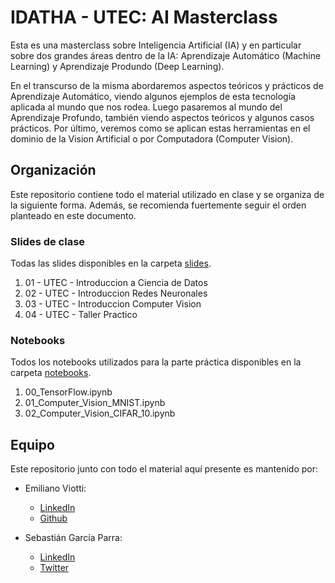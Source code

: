 # IDATHA - UTEC: AI Masterclass

Esta es una masterclass sobre Inteligencia Artificial (IA) y en particular sobre dos grandes áreas dentro de la IA: Aprendizaje Automático (Machine Learning) y Aprendizaje Produndo (Deep Learning).

En el transcurso de la misma abordaremos aspectos teóricos y prácticos de Aprendizaje Automático, viendo algunos ejemplos de esta tecnología aplicada al mundo que nos rodea. Luego pasaremos al mundo del Aprendizaje Profundo, también viendo aspectos teóricos y algunos casos prácticos. Por último, veremos como se aplican estas herramientas en el dominio de la Vision Artificial o por Computadora (Computer Vision).

## Organización

Este repositorio contiene todo el material utilizado en clase y se organiza de la siguiente forma. Además, se recomienda fuertemente seguir el orden planteado en este documento.

### Slides de clase

Todas las slides disponibles en la carpeta [slides](/slides).

1. 01 - UTEC - Introduccion a Ciencia de Datos
2. 02 - UTEC - Introduccion Redes Neuronales
3. 03 - UTEC - Introduccion Computer Vision
4. 04 - UTEC - Taller Practico

### Notebooks

Todos los notebooks utilizados para la parte práctica disponibles en la carpeta [notebooks](https://github.com/efviodo/idatha-utec-ai-masterclass/tree/main/notebooks).

1. 00_TensorFlow.ipynb
2. 01_Computer_Vision_MNIST.ipynb
3. 02_Computer_Vision_CIFAR_10.ipynb

## Equipo

Este repositorio junto con todo el material aquí presente es mantenido por:

- Emiliano Viotti: 
  - [LinkedIn](https://uy.linkedin.com/in/emiliano-viotti-4123b548)
  - [Github](https://github.com/efviodo)
  
- Sebastián García Parra:
  - [LinkedIn](https://uy.linkedin.com/in/sebastian-garcia-parra)
  - [Twitter](https://twitter.com/dsgarcia)
